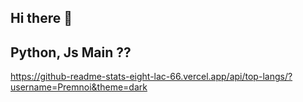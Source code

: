 ## Hi there 👋
## Python, Js Main ??
https://github-readme-stats-eight-lac-66.vercel.app/api/top-langs/?username=Premnoi&theme=dark
<!--
**Premnoi/Premnoi** is a ✨ _special_ ✨ repository because its `README.md` (this file) appears on your GitHub profile.

Here are some ideas to get you started:

- 🔭 I’m currently working on ...
- 🌱 I’m currently learning ...
- 👯 I’m looking to collaborate on ...
- 🤔 I’m looking for help with ...
- 💬 Ask me about ...
- 📫 How to reach me: ...
- 😄 Pronouns: ...
- ⚡ Fun fact: ...
-->
